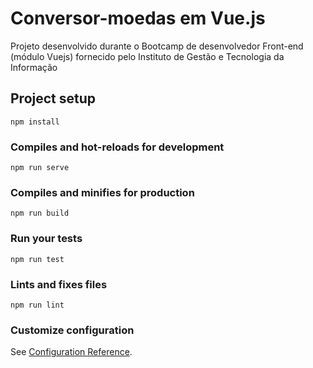 # Conversor-moedas em Vue.js
Projeto desenvolvido durante o Bootcamp de desenvolvedor Front-end (módulo Vuejs) fornecido pelo Instituto de Gestão e Tecnologia da Informação


## Project setup
```
npm install
```

### Compiles and hot-reloads for development
```
npm run serve
```

### Compiles and minifies for production
```
npm run build
```

### Run your tests
```
npm run test
```

### Lints and fixes files
```
npm run lint
```

### Customize configuration
See [Configuration Reference](https://cli.vuejs.org/config/).

